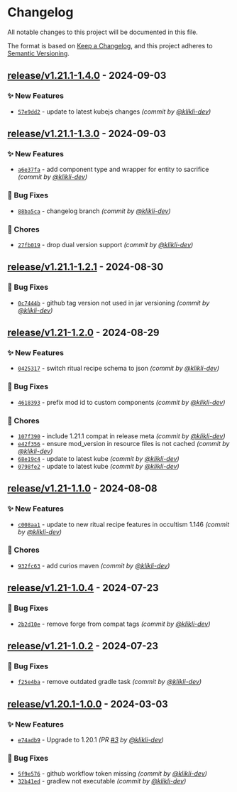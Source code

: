# Changelog
All notable changes to this project will be documented in this file.

The format is based on [Keep a Changelog](https://keepachangelog.com/en/1.0.0/),
and this project adheres to [Semantic Versioning](https://semver.org/spec/v2.0.0.html).

## [release/v1.21.1-1.4.0] - 2024-09-03
### :sparkles: New Features
- [`57e9dd2`](https://github.com/klikli-dev/occultism-kubejs/commit/57e9dd207e8c860d60a99d06a5b0355336a64d08) - update to latest kubejs changes *(commit by [@klikli-dev](https://github.com/klikli-dev))*


## [release/v1.21.1-1.3.0] - 2024-09-03
### :sparkles: New Features
- [`a6e37fa`](https://github.com/klikli-dev/occultism-kubejs/commit/a6e37fa49ddcfe677ec29cef3e6eda29f64a207a) - add component type and wrapper for entity to sacrifice *(commit by [@klikli-dev](https://github.com/klikli-dev))*

### :bug: Bug Fixes
- [`88ba5ca`](https://github.com/klikli-dev/occultism-kubejs/commit/88ba5cad559a19c03b5b0709f8320ab96030465e) - changelog branch *(commit by [@klikli-dev](https://github.com/klikli-dev))*

### :wrench: Chores
- [`27fb019`](https://github.com/klikli-dev/occultism-kubejs/commit/27fb0194d7f24aadba068e036f11868ea9a53ac0) - drop dual version support *(commit by [@klikli-dev](https://github.com/klikli-dev))*


## [release/v1.21.1-1.2.1] - 2024-08-30
### :bug: Bug Fixes
- [`0c7444b`](https://github.com/klikli-dev/occultism-kubejs/commit/0c7444b502904cfa297bf388b773a9010c5b1064) - github tag version not used in jar versioning *(commit by [@klikli-dev](https://github.com/klikli-dev))*


## [release/v1.21-1.2.0] - 2024-08-29
### :sparkles: New Features
- [`0425317`](https://github.com/klikli-dev/occultism-kubejs/commit/0425317cc6fa8bfa013d068d768b0d39a90db52a) - switch ritual recipe schema to json *(commit by [@klikli-dev](https://github.com/klikli-dev))*

### :bug: Bug Fixes
- [`4618393`](https://github.com/klikli-dev/occultism-kubejs/commit/46183939178cc9ba60f89b866c36c735a1c82883) - prefix mod id to custom components *(commit by [@klikli-dev](https://github.com/klikli-dev))*

### :wrench: Chores
- [`107f390`](https://github.com/klikli-dev/occultism-kubejs/commit/107f390129563003e3e03958707530d10e517883) - include 1.21.1 compat in release meta *(commit by [@klikli-dev](https://github.com/klikli-dev))*
- [`e42f356`](https://github.com/klikli-dev/occultism-kubejs/commit/e42f356313731fbc6a38d845a709a2453c384a01) - ensure mod_version in resource files is not cached *(commit by [@klikli-dev](https://github.com/klikli-dev))*
- [`68e19c4`](https://github.com/klikli-dev/occultism-kubejs/commit/68e19c4bdbb0d4fd085eb72b0b8f8eff06cad881) - update to latest kube *(commit by [@klikli-dev](https://github.com/klikli-dev))*
- [`0798fe2`](https://github.com/klikli-dev/occultism-kubejs/commit/0798fe26dc1190053d5d7507e98aae368098ecfc) - update to latest kube *(commit by [@klikli-dev](https://github.com/klikli-dev))*


## [release/v1.21-1.1.0] - 2024-08-08
### :sparkles: New Features
- [`c008aa1`](https://github.com/klikli-dev/occultism-kubejs/commit/c008aa1b6095b9997ecd1dd9f74bd548eb8d1ca6) - update to new ritual recipe features in occultism 1.146 *(commit by [@klikli-dev](https://github.com/klikli-dev))*

### :wrench: Chores
- [`932fc63`](https://github.com/klikli-dev/occultism-kubejs/commit/932fc637587be491ecbf322ca664f42b82e3f10e) - add curios maven *(commit by [@klikli-dev](https://github.com/klikli-dev))*


## [release/v1.21-1.0.4] - 2024-07-23
### :bug: Bug Fixes
- [`2b2d10e`](https://github.com/klikli-dev/occultism-kubejs/commit/2b2d10efe08ab84403b57c366208e4746f816894) - remove forge from compat tags *(commit by [@klikli-dev](https://github.com/klikli-dev))*


## [release/v1.21-1.0.2] - 2024-07-23
### :bug: Bug Fixes
- [`f25e4ba`](https://github.com/klikli-dev/occultism-kubejs/commit/f25e4bad6b73575e16d70ff237a245a0bb19e652) - remove outdated gradle task *(commit by [@klikli-dev](https://github.com/klikli-dev))*


## [release/v1.20.1-1.0.0] - 2024-03-03
### :sparkles: New Features
- [`e74adb9`](https://github.com/klikli-dev/occultism-kubejs/commit/e74adb97f53f3aba0701da318adfb7da01d53d1c) - Upgrade to 1.20.1 *(PR [#3](https://github.com/klikli-dev/occultism-kubejs/pull/3) by [@klikli-dev](https://github.com/klikli-dev))*

### :bug: Bug Fixes
- [`5f9e576`](https://github.com/klikli-dev/occultism-kubejs/commit/5f9e576b04c032b3b0eceda58d9cefb6d899f87c) - github workflow token missing *(commit by [@klikli-dev](https://github.com/klikli-dev))*
- [`32b41ed`](https://github.com/klikli-dev/occultism-kubejs/commit/32b41ed8ec511d63afcc680cb1980a69ad95fa33) - gradlew not executable *(commit by [@klikli-dev](https://github.com/klikli-dev))*


[release/v1.20.1-1.0.0]: https://github.com/klikli-dev/occultism-kubejs/compare/release/v1.20.1-0.0.0...release/v1.20.1-1.0.0
[release/v1.21-1.0.2]: https://github.com/klikli-dev/occultism-kubejs/compare/release/v1.21-1.0.1...release/v1.21-1.0.2
[release/v1.21-1.0.4]: https://github.com/klikli-dev/occultism-kubejs/compare/release/v1.21-1.0.3...release/v1.21-1.0.4
[release/v1.21-1.1.0]: https://github.com/klikli-dev/occultism-kubejs/compare/release/v1.21-1.0.4...release/v1.21-1.1.0
[release/v1.21-1.2.0]: https://github.com/klikli-dev/occultism-kubejs/compare/release/v1.21-1.1.0...release/v1.21-1.2.0
[release/v1.21.1-1.2.1]: https://github.com/klikli-dev/occultism-kubejs/compare/release/v1.21.1-0.0.0...release/v1.21.1-1.2.1
[release/v1.21.1-1.3.0]: https://github.com/klikli-dev/occultism-kubejs/compare/release/v1.21.1-1.2.1...release/v1.21.1-1.3.0
[release/v1.21.1-1.4.0]: https://github.com/klikli-dev/occultism-kubejs/compare/release/v1.21.1-1.3.0...release/v1.21.1-1.4.0
